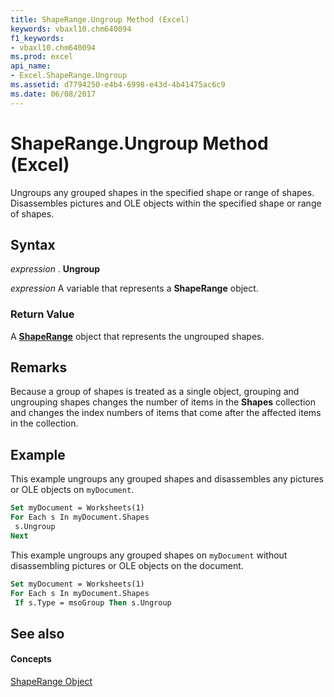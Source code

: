 ```yaml
---
title: ShapeRange.Ungroup Method (Excel)
keywords: vbaxl10.chm640094
f1_keywords:
- vbaxl10.chm640094
ms.prod: excel
api_name:
- Excel.ShapeRange.Ungroup
ms.assetid: d7794250-e4b4-6998-e43d-4b41475ac6c9
ms.date: 06/08/2017
---
```



# ShapeRange.Ungroup Method (Excel)

Ungroups any grouped shapes in the specified shape or range of shapes. Disassembles pictures and OLE objects within the specified shape or range of shapes.


## Syntax

 _expression_ . **Ungroup**

 _expression_ A variable that represents a **ShapeRange** object.


### Return Value

A  **[ShapeRange](shaperange-object-excel.md)** object that represents the ungrouped shapes.


## Remarks

Because a group of shapes is treated as a single object, grouping and ungrouping shapes changes the number of items in the  **Shapes** collection and changes the index numbers of items that come after the affected items in the collection.


## Example

This example ungroups any grouped shapes and disassembles any pictures or OLE objects on  `myDocument`.


```vb
Set myDocument = Worksheets(1) 
For Each s In myDocument.Shapes 
 s.Ungroup 
Next
```

This example ungroups any grouped shapes on  `myDocument` without disassembling pictures or OLE objects on the document.




```vb
Set myDocument = Worksheets(1) 
For Each s In myDocument.Shapes 
 If s.Type = msoGroup Then s.Ungroup
```


## See also


#### Concepts


[ShapeRange Object](shaperange-object-excel.md)

